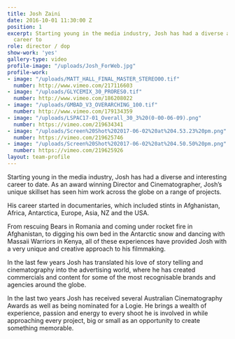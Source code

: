 ```yaml
---
title: Josh Zaini
date: 2016-10-01 11:30:00 Z
position: 1
excerpt: Starting young in the media industry, Josh has had a diverse and interesting
  career to
role: director / dop
show-work: 'yes'
gallery-type: video
profile-image: "/uploads/Josh_ForWeb.jpg"
profile-work:
- image: "/uploads/MATT_HALL_FINAL_MASTER_STEREO00.tif"
  number: http://www.vimeo.com/217116603
- image: "/uploads/GLYCEMIX_30_PRORES0.tif"
  number: http://www.vimeo.com/186208022
- image: "/uploads/GMBAD_V3_OVERARCHING_100.tif"
  number: http://www.vimeo.com/179134359
- image: "/uploads/LSPAC17-01_Overall_30_3%20(0-00-06-09).png"
  number: https://vimeo.com/219634341
- image: "/uploads/Screen%20Shot%202017-06-02%20at%204.53.23%20pm.png"
  number: https://vimeo.com/219625746
- image: "/uploads/Screen%20Shot%202017-06-02%20at%204.50.50%20pm.png"
  number: https://vimeo.com/219625926
layout: team-profile
---
```


Starting young in the media industry, Josh has had a diverse and interesting career to date. As an award winning Director and Cinematographer, Josh’s unique skillset has seen him work across the globe on a range of projects.

His career started in documentaries, which included stints in Afghanistan, Africa, Antarctica, Europe, Asia, NZ and the USA.

From rescuing Bears in Romania and coming under rocket fire in Afghanistan, to digging his own bed in the Antarctic snow and dancing with Massaii Warriors in Kenya, all of these experiences have provided Josh with a very unique and creative approach to his filmmaking.

In the last few years Josh has translated his love of story telling and cinematography into the advertising world, where he has created commercials and content for some of the most recognisable brands and agencies around the globe.

In the last two years Josh has received several Australian Cinematography Awards as well as being nominated for a Logie. He brings a wealth of experience, passion and energy to every shoot he is involved in while approaching every project, big or small as an opportunity to create something memorable.